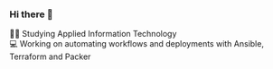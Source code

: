 ### Hi there 👋

👨‍🎓 Studying Applied Information Technology\
💻 Working on automating workflows and deployments with Ansible, Terraform and Packer
